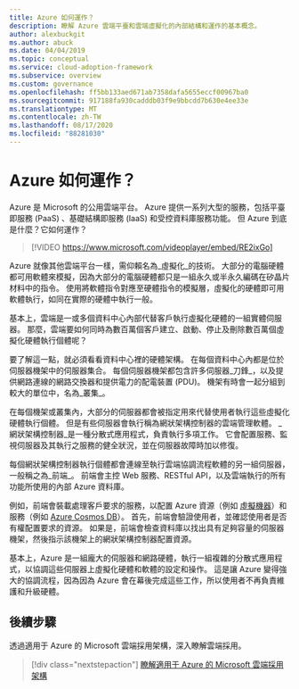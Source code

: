 ```yaml
---
title: Azure 如何運作？
description: 瞭解 Azure 雲端平臺和雲端虛擬化的內部結構和運作的基本概念。
author: alexbuckgit
ms.author: abuck
ms.date: 04/04/2019
ms.topic: conceptual
ms.service: cloud-adoption-framework
ms.subservice: overview
ms.custom: governance
ms.openlocfilehash: ff5bb133aed671ab7358dafa5655eccf00967ba0
ms.sourcegitcommit: 917188fa930cadddb03f9e9bbcdd7b630e4ee33e
ms.translationtype: MT
ms.contentlocale: zh-TW
ms.lasthandoff: 08/17/2020
ms.locfileid: "88281030"
---
```

<!-- cSpell:ignore PDU -->

# <a name="how-does-azure-work"></a>Azure 如何運作？

Azure 是 Microsoft 的公用雲端平台。 Azure 提供一系列大型的服務，包括平臺即服務 (PaaS) 、基礎結構即服務 (IaaS) 和受控資料庫服務功能。 但 Azure 到底是什麼？它如何運作？

<!-- markdownlint-disable MD034 -->

> [!VIDEO https://www.microsoft.com/videoplayer/embed/RE2ixGo]

<!-- markdownlint-enable MD034 -->

Azure 就像其他雲端平台一樣，需仰賴名為_虛擬化_的技術。 大部分的電腦硬體都可用軟體來模擬，因為大部分的電腦硬體都只是一組永久或半永久編碼在矽晶片材料中的指令。 使用將軟體指令對應至硬體指令的模擬層，虛擬化的硬體即可用軟體執行，如同在實際的硬體中執行一般。

基本上，雲端是一或多個資料中心內部代替客戶執行虛擬化硬體的一組實體伺服器。 那麼，雲端要如何同時為數百萬個客戶建立、啟動、停止及刪除數百萬個虛擬化硬體執行個體呢？

要了解這一點，就必須看看資料中心裡的硬體架構。 在每個資料中心內都是位於伺服器機架中的伺服器集合。 每個伺服器機架都包含許多伺服器_刀鋒_，以及提供網路連線的網路交換器和提供電力的配電裝置 (PDU)。 機架有時會一起分組到較大的單位中，名為_叢集_。

在每個機架或叢集內，大部分的伺服器都會被指定用來代替使用者執行這些虛擬化硬體執行個體。 但是有些伺服器會執行稱為網狀架構控制器的雲端管理軟體。 _網狀架構控制器_是一種分散式應用程式，負責執行多項工作。 它會配置服務、監視伺服器及其執行之服務的健全狀況，並在伺服器故障時加以修復。

每個網狀架構控制器執行個體都會連線至執行雲端協調流程軟體的另一組伺服器，一般稱之為_前端_。 前端會主控 Web 服務、RESTful API，以及雲端執行的所有功能所使用的內部 Azure 資料庫。

例如，前端會裝載處理客戶要求的服務，以配置 Azure 資源（例如 [虛擬機器](/azure/virtual-machines)）和服務（例如 [Azure Cosmos DB](/azure/cosmos-db/introduction)）。 首先，前端會驗證使用者，並確認使用者是否有權配置要求的資源。 如果是，前端會檢查資料庫以找出具有足夠容量的伺服器機架，然後指示該機架上的網狀架構控制器配置資源。

基本上，Azure 是一組龐大的伺服器和網路硬體，執行一組複雜的分散式應用程式，以協調這些伺服器上虛擬化硬體和軟體的設定和操作。 這是讓 Azure 變得強大的協調流程，因為因為 Azure 會在幕後完成這些工作，所以使用者不再負責維護和升級硬體。

## <a name="next-steps"></a>後續步驟

透過適用于 Azure 的 Microsoft 雲端採用架構，深入瞭解雲端採用。

> [!div class="nextstepaction"]
> [瞭解適用于 Azure 的 Microsoft 雲端採用架構](../index.yml)